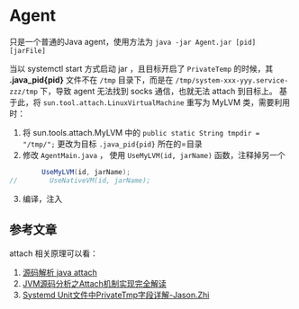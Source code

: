 # Agent

只是一个普通的Java agent，使用方法为 `java -jar Agent.jar [pid] [jarFile]`

当以 systemctl start 方式启动 jar ，且目标开启了 `PrivateTemp` 的时候，其 **.java_pid{pid}** 文件不在 `/tmp` 目录下，而是在 `/tmp/system-xxx-yyy.service-zzz/tmp` 下，导致 agent 无法找到 socks 通信，也就无法 attach 到目标上。
基于此，将 `sun.tool.attach.LinuxVirtualMachine` 重写为 MyLVM 类，需要利用时：
1. 将 sun.tools.attach.MyLVM 中的 `public static String tmpdir = "/tmp/";` 更改为目标 `.java_pid{pid}` 所在的=目录
2. 修改 `AgentMain.java` ， 使用 `UseMyLVM(id, jarName)` 函数，注释掉另一个
```java
        UseMyLVM(id, jarName);
//        UseNativeVM(id, jarName);
```
3. 编译，注入

## 参考文章
attach 相关原理可以看：
1. [源码解析 java attach](https://www.cnblogs.com/Jack-Blog/p/15026267.html)
2. [JVM源码分析之Attach机制实现完全解读](https://mp.weixin.qq.com/s?__biz=MzIzNjI1ODc2OA==&mid=2650886799&idx=1&sn=108c5fdfcd2695594d4f80ff02fc9a70&mpshare=1&scene=21&srcid=0114WsKpUmDXhRtqy8x7JX5w#wechat_redirect)
3. [Systemd Unit文件中PrivateTmp字段详解-Jason.Zhi](https://www.cnblogs.com/lihuobao/p/5624071.html)
